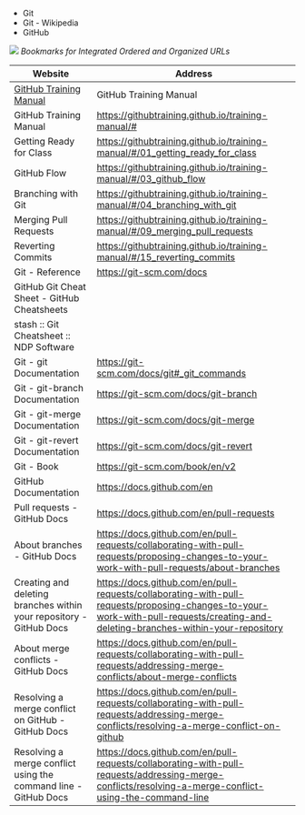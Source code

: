 - Git
 - Git - Wikipedia
- GitHub




![](Images/BookmarksWebsiteAndAddress.png)
*Bookmarks for Integrated Ordered and Organized URLs*

| Website | Address |
| -       | -       |
| [GitHub Training Manual] | GitHub Training Manual |
| GitHub Training Manual | https://githubtraining.github.io/training-manual/# |  |
| Getting Ready for Class | https://githubtraining.github.io/training-manual/#/01_getting_ready_for_class | |
| GitHub Flow | https://githubtraining.github.io/training-manual/#/03_github_flow | |
| Branching with Git | https://githubtraining.github.io/training-manual/#/04_branching_with_git | |
| Merging Pull Requests | https://githubtraining.github.io/training-manual/#/09_merging_pull_requests | |
| Reverting Commits | https://githubtraining.github.io/training-manual/#/15_reverting_commits | |
| Git - Reference | https://git-scm.com/docs | |
| GitHub Git Cheat Sheet - GitHub Cheatsheets | |
| stash :: Git Cheatsheet :: NDP Software | |
| Git - git Documentation | https://git-scm.com/docs/git#_git_commands | |
| Git - git-branch Documentation | https://git-scm.com/docs/git-branch | |
| Git - git-merge Documentation | https://git-scm.com/docs/git-merge | |
| Git - git-revert Documentation | https://git-scm.com/docs/git-revert | |
| Git - Book | https://git-scm.com/book/en/v2 | |
| GitHub Documentation | https://docs.github.com/en | |
| Pull requests - GitHub Docs | https://docs.github.com/en/pull-requests | |
| About branches - GitHub Docs | https://docs.github.com/en/pull-requests/collaborating-with-pull-requests/proposing-changes-to-your-work-with-pull-requests/about-branches | |
| Creating and deleting branches within your repository - GitHub Docs | https://docs.github.com/en/pull-requests/collaborating-with-pull-requests/proposing-changes-to-your-work-with-pull-requests/creating-and-deleting-branches-within-your-repository | |
| About merge conflicts - GitHub Docs | https://docs.github.com/en/pull-requests/collaborating-with-pull-requests/addressing-merge-conflicts/about-merge-conflicts | |
| Resolving a merge conflict on GitHub - GitHub Docs | https://docs.github.com/en/pull-requests/collaborating-with-pull-requests/addressing-merge-conflicts/resolving-a-merge-conflict-on-github | |
| Resolving a merge conflict using the command line - GitHub Docs | https://docs.github.com/en/pull-requests/collaborating-with-pull-requests/addressing-merge-conflicts/resolving-a-merge-conflict-using-the-command-line | |


[GitHub Training Manual]: https://githubtraining.github.io/training-manual/#
